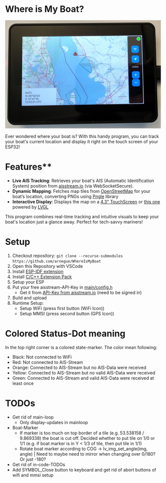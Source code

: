 # Where is My Boat?

![ESP32-S3 4.3inch WhereIsMyBoat](./esp32LCD.jpeg)

Ever wondered where your boat is? With this handy program, you can track your boat's current location and display it right on the touch screen of your ESP32!

# Features**

* **Live AIS Tracking**: Retrieves your boat's AIS (Automatic Identification System) position from [aisstream.io](https://aisstream.io/) (via WebSocketSecure).
* **Dynamic Mapping**: Fetches map tiles from [OpenStreetMap](https://www.openstreetmap.org) for your boat’s location, converting PNGs using [Pngle](https://github.com/kikuchan/pngle) library
* **Interactive Display**: Displays the map on a [4.3" TouchScreen](https://www.waveshare.com/esp32-s3-touch-lcd-4.3.htm) or [this one](https://www.waveshare.com/esp32-s3-touch-lcd-4.3b.htm) powered by [LVGL](https://lvgl.io/)

This program combines real-time tracking and intuitive visuals to keep your boat's location just a glance away. Perfect for tech-savvy mariners!

# Setup

1. Checkout repository: `git clone --recurse-submodules https://github.com/arnegue/WhereIsMyBoat`
2. Open this Repository with VSCode
3. Install [ESP-IDF extension](https://marketplace.visualstudio.com/items?itemName=espressif.esp-idf-extension)
4. Install [C/C++ Extension Pack](https://marketplace.visualstudio.com/items?itemName=ms-vscode.cpptools-extension-pack)
5. Setup your ESP
6. Put your free aisstream-API-Key in [main/config.h](main/config.h)
    * Get it from [API-Key from aisstream.io](https://aisstream.io/apikeys) (need to be signed in)
7. Build and upload
8. Runtime Setup:
    * Setup WiFi (press first button (WiFi Icon))
    * Setup MMSI (press second button (GPS Icon))

# Colored Status-Dot meaning
In the top right corner is a colored state-marker. The color mean following:
* Black: Not connected to WiFi
* Red: Not connected to AIS-Stream
* Orange: Connected to AIS-Stream but no AIS-Data were received
* Yellow: Connected to AIS-Stream but no valid AIS-Data were received
* Green: Connected to AIS-Stream and valid AIS-Data were received at least once

# TODOs

* Get rid of main-loop
    * Only display-updates in mainloop
* Boat-Marker
    * If marker is too much on top border of a tile (e.g. 53.538158 / 9.869338) the boat is cut off. Decided whether to put tile on 1/0 or 1/1 (e.g. if boat marker is in Y < 1/3 of tile, then put tile in 1/1)
    * Rotate boat marker according to COG -> lv_img_set_angle(img, angle) | Need to maybe need to mirror when changing over 0/180? Or just -180?
* Get rid of in-code-TODOs
* Add SYMBOL_Close button to keyboard and get rid of abort buttons of wifi and mmsi setup
